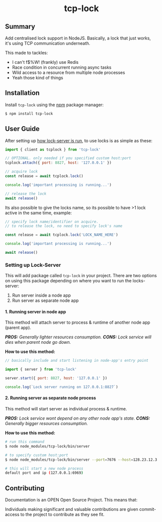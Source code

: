 <div class="info">
  <h1 class="name" align="center">tcp-lock</h1>
</div>


## Summary
Add centralised lock support in NodeJS. Basically, a lock that just works, it's using TCP communication underneath.

This made to tackles:
- I can't f$%W! (frankly) use Redis
- Race condition in concurrent running async tasks
- Wild access to a resource from multiple node processes
- Yeah those kind of things

## Installation

Install `tcp-lock` using the [npm](https://www.npmjs.com/) package manager:

```sh
$ npm install tcp-lock
```

## User Guide

After setting up [how lock-server is run](https://github.com/shrotavre/tcp-lock#setting-up-lock-server), to use locks is as simple as these:

```js
import { client as tcplock } from 'tcp-lock'

// OPTIONAL. only needed if you specified custom host:port
tcplock.attach({ port: 8827, host: '127.0.0.1' })

// acquire lock
const release = await tcplock.lock()

console.log('important processing is running...')

// release the lock
await release()
```

Its also possible to give the locks name, so its possible to have >1 lock active in the same time, example:
```js
// specify lock name/identifier on acquire. 
// to release the lock, no need to specify lock's name

const release = await tcplock.lock('LOCK_NAME_HERE')

console.log('important processing is running...')

await release()
```

### Setting up Lock-Server

This will add package called `tcp-lock` in your project. There are two options on using this package depending on where you want to run the locks-server:
1. Run server inside a node app
2. Run server as separate node app

#### 1. Running server in node app

This method will attach server to process & runtime of another node app (parent app).

***PROS:** Generally lighter resources consumption. **CONS:** Lock service will dies when parent node go down.*

**How to use this method:**

```js
// basically include and start listening in node-app's entry point

import { server } from 'tcp-lock'

server.start({ port: 8827, host: '127.0.0.1' })

console.log(`Lock server running on 127.0.0.1:8827`)
```

#### 2. Running server as separate node process

This method will start server as individual process & runtime.

***PROS:** Lock service wont depend on any other node app's state. **CONS:** Generally bigger resources consumption.* 

**How to use this method:**

```bash
# run this command 
$ node node_modules/tcp-lock/bin/server

# to specify custom host:port 
$ node node_modules/tcp-lock/bin/server --port=7676 --host=128.23.12.3

# this will start a new node process
default port and ip (127.0.0.1:6969)
```

## Contributing

Documentation is an OPEN Open Source Project. This means that:

Individuals making significant and valuable contributions are given
commit-access to the project to contribute as they see fit.